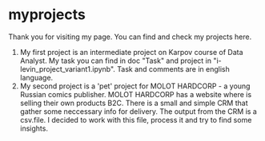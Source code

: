 # myprojects
Thank you for visiting my page. You can find and check my projects here. 
1) My first project is an intermediate project on Karpov course of Data Analyst. My task you can find in doc "Task" and project in "i-levin_project_variant1.ipynb". Task and comments are in english language.
2) My second project is a 'pet' project for MOLOT HARDCORP - a young Russian comics publisher. MOLOT HARDCORP has a website where is selling their own products B2C. There is a small and simple CRM that gather some neccessary info for delivery. The output from the CRM is a csv.file. I decided to work with this file, process it and try to find some insights. 

